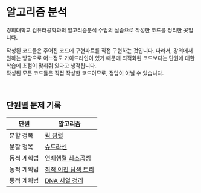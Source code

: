 # 알고리즘 분석

경희대학교 컴퓨터공학과의 알고리즘분석 수업의 실습으로 작성한 코드를 정리한 곳입니다.<br>

작성된 코드들은 주어진 코드에 구현파트를 직접 구현하는 것입니다. 따라서, 강의에서 원하는 방향으로 어느정도 가이드라인이 있기 때문에 최적화된 코드보다는 단원에 대한 학습에 초점이 맞춰줘 있다고 생각됩니다.<br>
작성된 모든 코드들은 직접 작성한 코드이므로, 정답이 아닐 수 있습니다.

<br>

## 단원별 문제 기록

|단원|알고리즘|
|---|---|
|분할 정복|[퀵 정렬](Chap02_Divide-and-Conquer/QuickSort.py)|
|분할 정복|[슈트라센](Chap02_Divide-and-Conquer/Strassen.py)|
|동적 계획법|[연쇄행렬 최소곱셈](Chap03_Dynamic-Programming/Matrix-Chain-Multiplication.py)|
|동적 계획법|[최적 이진 탐색 트리](Chap03_Dynamic-Programming/Optimal-Binary-Search-Tree.py)|
|동적 계획법|[DNA 서열 정리](Chap03_Dynamic-Programming/DNA-Sequence-Alignment.py)|